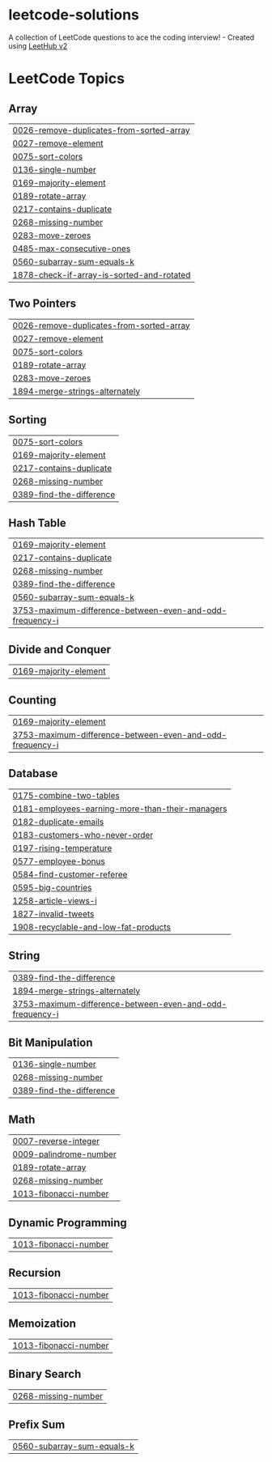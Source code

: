# leetcode-solutions
A collection of LeetCode questions to ace the coding interview! - Created using [LeetHub v2](https://github.com/arunbhardwaj/LeetHub-2.0)

<!---LeetCode Topics Start-->
# LeetCode Topics
## Array
|  |
| ------- |
| [0026-remove-duplicates-from-sorted-array](https://github.com/JashwanthReddy13189/leetcode-solutions/tree/master/0026-remove-duplicates-from-sorted-array) |
| [0027-remove-element](https://github.com/JashwanthReddy13189/leetcode-solutions/tree/master/0027-remove-element) |
| [0075-sort-colors](https://github.com/JashwanthReddy13189/leetcode-solutions/tree/master/0075-sort-colors) |
| [0136-single-number](https://github.com/JashwanthReddy13189/leetcode-solutions/tree/master/0136-single-number) |
| [0169-majority-element](https://github.com/JashwanthReddy13189/leetcode-solutions/tree/master/0169-majority-element) |
| [0189-rotate-array](https://github.com/JashwanthReddy13189/leetcode-solutions/tree/master/0189-rotate-array) |
| [0217-contains-duplicate](https://github.com/JashwanthReddy13189/leetcode-solutions/tree/master/0217-contains-duplicate) |
| [0268-missing-number](https://github.com/JashwanthReddy13189/leetcode-solutions/tree/master/0268-missing-number) |
| [0283-move-zeroes](https://github.com/JashwanthReddy13189/leetcode-solutions/tree/master/0283-move-zeroes) |
| [0485-max-consecutive-ones](https://github.com/JashwanthReddy13189/leetcode-solutions/tree/master/0485-max-consecutive-ones) |
| [0560-subarray-sum-equals-k](https://github.com/JashwanthReddy13189/leetcode-solutions/tree/master/0560-subarray-sum-equals-k) |
| [1878-check-if-array-is-sorted-and-rotated](https://github.com/JashwanthReddy13189/leetcode-solutions/tree/master/1878-check-if-array-is-sorted-and-rotated) |
## Two Pointers
|  |
| ------- |
| [0026-remove-duplicates-from-sorted-array](https://github.com/JashwanthReddy13189/leetcode-solutions/tree/master/0026-remove-duplicates-from-sorted-array) |
| [0027-remove-element](https://github.com/JashwanthReddy13189/leetcode-solutions/tree/master/0027-remove-element) |
| [0075-sort-colors](https://github.com/JashwanthReddy13189/leetcode-solutions/tree/master/0075-sort-colors) |
| [0189-rotate-array](https://github.com/JashwanthReddy13189/leetcode-solutions/tree/master/0189-rotate-array) |
| [0283-move-zeroes](https://github.com/JashwanthReddy13189/leetcode-solutions/tree/master/0283-move-zeroes) |
| [1894-merge-strings-alternately](https://github.com/JashwanthReddy13189/leetcode-solutions/tree/master/1894-merge-strings-alternately) |
## Sorting
|  |
| ------- |
| [0075-sort-colors](https://github.com/JashwanthReddy13189/leetcode-solutions/tree/master/0075-sort-colors) |
| [0169-majority-element](https://github.com/JashwanthReddy13189/leetcode-solutions/tree/master/0169-majority-element) |
| [0217-contains-duplicate](https://github.com/JashwanthReddy13189/leetcode-solutions/tree/master/0217-contains-duplicate) |
| [0268-missing-number](https://github.com/JashwanthReddy13189/leetcode-solutions/tree/master/0268-missing-number) |
| [0389-find-the-difference](https://github.com/JashwanthReddy13189/leetcode-solutions/tree/master/0389-find-the-difference) |
## Hash Table
|  |
| ------- |
| [0169-majority-element](https://github.com/JashwanthReddy13189/leetcode-solutions/tree/master/0169-majority-element) |
| [0217-contains-duplicate](https://github.com/JashwanthReddy13189/leetcode-solutions/tree/master/0217-contains-duplicate) |
| [0268-missing-number](https://github.com/JashwanthReddy13189/leetcode-solutions/tree/master/0268-missing-number) |
| [0389-find-the-difference](https://github.com/JashwanthReddy13189/leetcode-solutions/tree/master/0389-find-the-difference) |
| [0560-subarray-sum-equals-k](https://github.com/JashwanthReddy13189/leetcode-solutions/tree/master/0560-subarray-sum-equals-k) |
| [3753-maximum-difference-between-even-and-odd-frequency-i](https://github.com/JashwanthReddy13189/leetcode-solutions/tree/master/3753-maximum-difference-between-even-and-odd-frequency-i) |
## Divide and Conquer
|  |
| ------- |
| [0169-majority-element](https://github.com/JashwanthReddy13189/leetcode-solutions/tree/master/0169-majority-element) |
## Counting
|  |
| ------- |
| [0169-majority-element](https://github.com/JashwanthReddy13189/leetcode-solutions/tree/master/0169-majority-element) |
| [3753-maximum-difference-between-even-and-odd-frequency-i](https://github.com/JashwanthReddy13189/leetcode-solutions/tree/master/3753-maximum-difference-between-even-and-odd-frequency-i) |
## Database
|  |
| ------- |
| [0175-combine-two-tables](https://github.com/JashwanthReddy13189/leetcode-solutions/tree/master/0175-combine-two-tables) |
| [0181-employees-earning-more-than-their-managers](https://github.com/JashwanthReddy13189/leetcode-solutions/tree/master/0181-employees-earning-more-than-their-managers) |
| [0182-duplicate-emails](https://github.com/JashwanthReddy13189/leetcode-solutions/tree/master/0182-duplicate-emails) |
| [0183-customers-who-never-order](https://github.com/JashwanthReddy13189/leetcode-solutions/tree/master/0183-customers-who-never-order) |
| [0197-rising-temperature](https://github.com/JashwanthReddy13189/leetcode-solutions/tree/master/0197-rising-temperature) |
| [0577-employee-bonus](https://github.com/JashwanthReddy13189/leetcode-solutions/tree/master/0577-employee-bonus) |
| [0584-find-customer-referee](https://github.com/JashwanthReddy13189/leetcode-solutions/tree/master/0584-find-customer-referee) |
| [0595-big-countries](https://github.com/JashwanthReddy13189/leetcode-solutions/tree/master/0595-big-countries) |
| [1258-article-views-i](https://github.com/JashwanthReddy13189/leetcode-solutions/tree/master/1258-article-views-i) |
| [1827-invalid-tweets](https://github.com/JashwanthReddy13189/leetcode-solutions/tree/master/1827-invalid-tweets) |
| [1908-recyclable-and-low-fat-products](https://github.com/JashwanthReddy13189/leetcode-solutions/tree/master/1908-recyclable-and-low-fat-products) |
## String
|  |
| ------- |
| [0389-find-the-difference](https://github.com/JashwanthReddy13189/leetcode-solutions/tree/master/0389-find-the-difference) |
| [1894-merge-strings-alternately](https://github.com/JashwanthReddy13189/leetcode-solutions/tree/master/1894-merge-strings-alternately) |
| [3753-maximum-difference-between-even-and-odd-frequency-i](https://github.com/JashwanthReddy13189/leetcode-solutions/tree/master/3753-maximum-difference-between-even-and-odd-frequency-i) |
## Bit Manipulation
|  |
| ------- |
| [0136-single-number](https://github.com/JashwanthReddy13189/leetcode-solutions/tree/master/0136-single-number) |
| [0268-missing-number](https://github.com/JashwanthReddy13189/leetcode-solutions/tree/master/0268-missing-number) |
| [0389-find-the-difference](https://github.com/JashwanthReddy13189/leetcode-solutions/tree/master/0389-find-the-difference) |
## Math
|  |
| ------- |
| [0007-reverse-integer](https://github.com/JashwanthReddy13189/leetcode-solutions/tree/master/0007-reverse-integer) |
| [0009-palindrome-number](https://github.com/JashwanthReddy13189/leetcode-solutions/tree/master/0009-palindrome-number) |
| [0189-rotate-array](https://github.com/JashwanthReddy13189/leetcode-solutions/tree/master/0189-rotate-array) |
| [0268-missing-number](https://github.com/JashwanthReddy13189/leetcode-solutions/tree/master/0268-missing-number) |
| [1013-fibonacci-number](https://github.com/JashwanthReddy13189/leetcode-solutions/tree/master/1013-fibonacci-number) |
## Dynamic Programming
|  |
| ------- |
| [1013-fibonacci-number](https://github.com/JashwanthReddy13189/leetcode-solutions/tree/master/1013-fibonacci-number) |
## Recursion
|  |
| ------- |
| [1013-fibonacci-number](https://github.com/JashwanthReddy13189/leetcode-solutions/tree/master/1013-fibonacci-number) |
## Memoization
|  |
| ------- |
| [1013-fibonacci-number](https://github.com/JashwanthReddy13189/leetcode-solutions/tree/master/1013-fibonacci-number) |
## Binary Search
|  |
| ------- |
| [0268-missing-number](https://github.com/JashwanthReddy13189/leetcode-solutions/tree/master/0268-missing-number) |
## Prefix Sum
|  |
| ------- |
| [0560-subarray-sum-equals-k](https://github.com/JashwanthReddy13189/leetcode-solutions/tree/master/0560-subarray-sum-equals-k) |
<!---LeetCode Topics End-->